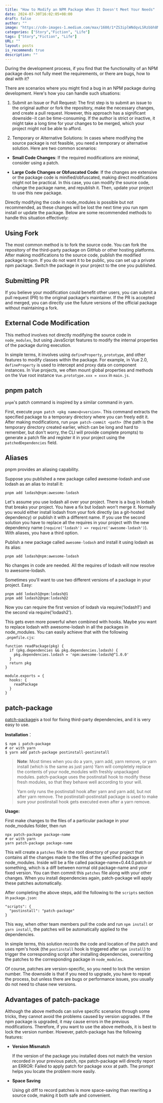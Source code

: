 ```yaml
---
title: "How to Modify an NPM Package When It Doesn't Meet Your Needs"
date: 2024-07-30T16:02:05+08:00
draft: false
author: ""
image: "https://cdn-images-1.medium.com/max/1600/1*ZS3iplWNdqvLSRzbbh8MzA.png"
categories: ["Story","Fiction", "Life"]
tags: ["Story","Fiction", "Life"]
URL: ""
layout: posts
is_recommend: true
description: ""
---
```


During the development process, if you find that the functionality of an NPM package does not fully meet the requirements, or there are bugs, how to deal with it?

There are scenarios where you might find a bug in an NPM package during development. Here's how you can handle such situations:

1. Submit an Issue or Pull Request: The first step is to submit an issue to the original author or fork the repository, make the necessary changes, and create a pull request. However, this approach has a significant downside - it can be time-consuming. If the author is strict or inactive, it might take a long time for your changes to be merged, which your project might not be able to afford.

2. Temporary or Alternative Solutions: In cases where modifying the source package is not feasible, you need a temporary or alternative solution. Here are two common scenarios:

- **Small Code Changes**: If the required modifications are minimal, consider using a patch.

- **Large Code Changes or Obfuscated Code**: If the changes are extensive or the package code is minified/obfuscated, making direct modifications might not be practical. In this case, you can modify the source code, change the package name, and republish it. Then, update your project to use this new package.

Directly modifying the code in node_modules is possible but not recommended, as these changes will be lost the next time you run npm install or update the package. Below are some recommended methods to handle this situation effectively:

## Using Fork

The most common method is to fork the source code. You can fork the repository of the third-party package on GitHub or other hosting platforms. After making modifications to the source code, publish the modified package to npm. If you do not want it to be public, you can set up a private npm package. Switch the package in your project to the one you published.

## Submitting PR

If you believe your modification could benefit other users, you can submit a pull request (PR) to the original package's maintainer. If the PR is accepted and merged, you can directly use the future versions of the official package without maintaining a fork.

## External Code Modification

This method involves not directly modifying the source code in `node_modules`, but using JavaScript features to modify the internal properties of the package during execution.

In simple terms, it involves using `defineProperty`, `prototype`, and other features to modify classes within the package. For example, in Vue 2.0, `defineProperty` is used to intercept and proxy data on component instances. In Vue projects, we often mount global properties and methods on the Vue root instance  `Vue.prototype.xxx = xxxx` in `main.js`.

## pnpm patch

`pnpm`'s patch command is inspired by a similar command in yarn.

First, execute `pnpm patch <pkg name>@<version>`. This command extracts the specified package to a temporary directory where you can freely edit it.
After making modifications, run `pnpm patch-commit <path> `(the path is the temporary directory created earlier, which can be long and hard to remember, but don't worry, the CLI will provide complete prompts) to generate a patch file and register it in your project using the `patchedDependencies` field.

## Aliases

pnpm provides an aliasing capability.

Suppose you published a new package called awesome-lodash and use lodash as an alias to install it:

```
pnpm add lodash@npm:awesome-lodash
```

Let's assume you use lodash all over your project. There is a bug in lodash that breaks your project. You have a fix but lodash won't merge it. Normally you would either install lodash from your fork directly (as a git-hosted dependency) or publish it with a different name. If you use the second solution you have to replace all the requires in your project with the new dependency name (`require('lodash') => require('awesome-lodash')`). With aliases, you have a third option.

Publish a new package called `awesome-lodash` and install it using lodash as its alias:

```
pnpm add lodash@npm:awesome-lodash
```

No changes in code are needed. All the requires of lodash will now resolve to awesome-lodash.

Sometimes you'll want to use two different versions of a package in your project. Easy:

```
pnpm add lodash1@npm:lodash@1
pnpm add lodash2@npm:lodash@2
```

Now you can require the first version of lodash via require('lodash1') and the second via require('lodash2').

This gets even more powerful when combined with hooks. Maybe you want to replace lodash with awesome-lodash in all the packages in node_modules. You can easily achieve that with the following `.pnpmfile.cjs`:

```
function readPackage(pkg) {
  if (pkg.dependencies && pkg.dependencies.lodash) {
    pkg.dependencies.lodash = 'npm:awesome-lodash@^1.0.0'
  }
  return pkg
}

module.exports = {
  hooks: {
    readPackage
  }
}
```

## patch-package

[patch-package](https://www.npmjs.com/package/patch-package#why-use-postinstall-postinstall-with-yarn)is a tool for fixing third-party dependencies, and it is very easy to use.

**Installation**：

```
$ npm i patch-package
# or with yarn
$ yarn add patch-package postinstall-postinstall
```

> **Note**: Most times when you do a yarn, yarn add, yarn remove, or yarn install (which is the same as just yarn) Yarn will completely replace the contents of your node_modules with freshly unpackaged modules. patch-package uses the postinstall hook to modify these fresh modules, so that they behave well according to your will.
>
> Yarn only runs the postinstall hook after yarn and yarn add, but not after yarn remove. The postinstall-postinstall package is used to make sure your postinstall hook gets executed even after a yarn remove.

**Usage:**

First make changes to the files of a particular package in your node_modules folder, then run

```
npx patch-package package-name
# or with yarn
yarn patch-package package-name
```

This will create a `patches` file in the root directory of your project that contains all the changes made to the files of the specified package in node_modules.  Inside will be a file called package-name+0.44.0.patch or something, which is a diff between normal old package-name and your fixed version. You can then commit this `patches` file along with your other changes. When you install dependencies again, patch-package will apply these patches automatically.

After completing the above steps, add the following to the `scripts` section in `package.json`:

```
"scripts": {
  "postinstall": "patch-package"
}
```

This way, when other team members pull the code and run `npm install` or `yarn install`, the patches will be automatically applied to the dependencies.

In simple terms, this solution records the code and location of the patch and uses npm's hook (the `postinstall` hook is triggered after `npm install`) to trigger the corresponding script after installing dependencies, overwriting the patches to the corresponding package in `node_modules`.

Of course, patches are version-specific, so you need to lock the version number. The downside is that if you need to upgrade, you have to repeat the process, but unless there are bugs or performance issues, you usually do not need to chase new versions.

## Advantages of patch-package

Although the above methods can solve specific scenarios through some tricks, they cannot avoid the problems caused by version upgrades. If the npm package is upgraded, it may cause errors in the previous modifications. Therefore, if you want to use the above methods, it is best to lock the version number. However, patch-package has the following features:

- **Version Mismatch**

  If the version of the package you installed does not match the version recorded in your previous patch, npx patch-package will directly report an ERROR: Failed to apply patch for package xxxx at path. The prompt helps you locate the problem more easily.

- **Space Saving**

  Using git diff to record patches is more space-saving than rewriting a source code, making it both safe and convenient.
